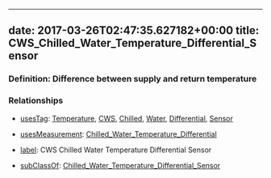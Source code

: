 
---
date: 2017-03-26T02:47:35.627182+00:00
title: CWS_Chilled_Water_Temperature_Differential_Sensor
---
### Definition: Difference between supply and return temperature

### Relationships

* [usesTag](https://brickschema.org/schema/1.0/BrickFrame#usesTag): [Temperature](https://brickschema.org/schema/1.0/BrickTag#Temperature), [CWS](https://brickschema.org/schema/1.0/BrickTag#CWS), [Chilled](https://brickschema.org/schema/1.0/BrickTag#Chilled), [Water](https://brickschema.org/schema/1.0/BrickTag#Water), [Differential](https://brickschema.org/schema/1.0/BrickTag#Differential), [Sensor](https://brickschema.org/schema/1.0/BrickTag#Sensor)

* [usesMeasurement](https://brickschema.org/schema/1.0/BrickFrame#usesMeasurement): [Chilled_Water_Temperature_Differential](https://brickschema.org/schema/1.0/Brick#Chilled_Water_Temperature_Differential)

* [label](http://www.w3.org/2000/01/rdf-schema#label): CWS Chilled Water Temperature Differential Sensor

* [subClassOf](http://www.w3.org/2000/01/rdf-schema#subClassOf): [Chilled_Water_Temperature_Differential_Sensor](https://brickschema.org/schema/1.0/Brick#Chilled_Water_Temperature_Differential_Sensor)
